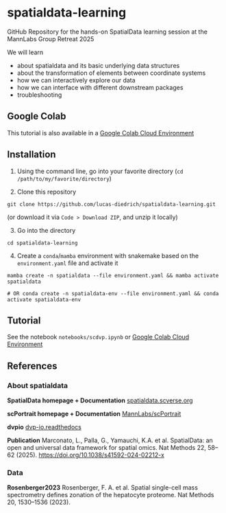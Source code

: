 # spatialdata-learning
GitHub Repository for the hands-on SpatialData learning session at the MannLabs Group Retreat 2025


We will learn

- about spatialdata and its basic underlying data structures
- about the transformation of elements between coordinate systems 
- how we can interactively explore our data 
- how we can interface with different downstream packages
- troubleshooting


## Google Colab

This tutorial is also available in a [Google Colab Cloud Environment](https://colab.research.google.com/github/lucas-diedrich/spatialdata-learning/blob/main/notebooks/scdvp.ipynb)


## Installation 

1. Using the command line, go into your favorite directory (`cd /path/to/my/favorite/directory`)

2. Clone this repository 

```shell 
git clone https://github.com/lucas-diedrich/spatialdata-learning.git
```

(or download it via `Code > Download ZIP`, and unzip it locally)

3. Go into the directory

```shell 
cd spatialdata-learning
```

4. Create a `conda`/`mamba` environment with snakemake based on the `environment.yaml` file and activate it

```shell 
mamba create -n spatialdata --file environment.yaml && mamba activate spatialdata

# OR conda create -n spatialdata-env --file environment.yaml && conda activate spatialdata-env
```


## Tutorial

See the notebook `notebooks/scdvp.ipynb` or [Google Colab Cloud Environment](https://colab.research.google.com/github/lucas-diedrich/spatialdata-learning/blob/main/notebooks/scdvp.ipynb)

## References

### About spatialdata

**SpatialData homepage + Documentation** [spatialdata.scverse.org](https://spatialdata.scverse.org/en/stable/)

**scPortrait homepage + Documentation** [MannLabs/scPortrait](https://mannlabs.github.io/scPortrait/)

**dvpio** [dvp-io.readthedocs](https://dvp-io.readthedocs.io/en/latest/)


**Publication** Marconato, L., Palla, G., Yamauchi, K.A. et al. SpatialData: an open and universal data framework for spatial omics. Nat Methods 22, 58–62 (2025). https://doi.org/10.1038/s41592-024-02212-x

### Data

**Rosenberger2023** Rosenberger, F. A. et al. Spatial single-cell mass spectrometry defines zonation of the hepatocyte proteome. Nat Methods 20, 1530–1536 (2023).
